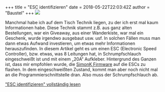 +++
title = "ESC identifizieren"
date = 2018-05-22T22:03:42Z
author = "Baustel"
+++
![](https://flipdot.org/blog/uploads/ESC-584x438.jpg)  
  
Manchmal habe ich auf dem Tisch Technik liegen, zu der ich erst mal kaum
Informationen habe. Diese Technik stammt z.B. aus ganz alten
Bestellungen, war ein Giveaway, aus einer Wanderkiste, war mal ein
Geschenk, wurde irgendwo ausgebaut usw. usf. In solchen Fällen muss man
dann etwas Aufwand investieren, um etwas mehr Informationen
herauszufinden. In diesem Artikel geht es um einen ESC (Electronic Speed
Controller), bzw. etwas, was 8 Leitungen hat, in Schrumpfschlauch
eingeschweißt ist und mit einem „20A“ Aufkleber. Hintergrund des Ganzen
ist, dass mir empfohlen wurde, die [SimonK
Firmware](https://github.com/sim-/tgy) auf die ESCs zu flashen. In dem
eingeschweißten Zustand, kommt man aber noch nicht mal an die
Programmierschnittstelle dran. Also muss der Schrumpfschlauch ab.  
  
["ESC identifizieren" vollständig
lesen](https://flipdot.org/blog/archives/406-ESC-identifizieren.html#extended)
